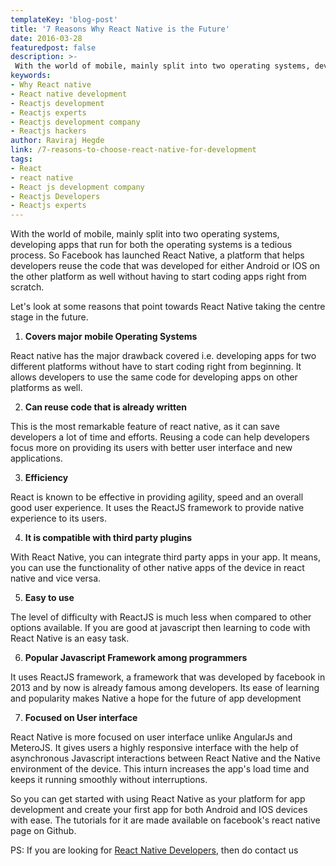 ```yaml
---
templateKey: 'blog-post'
title: '7 Reasons Why React Native is the Future'
date: 2016-03-28
featuredpost: false
description: >-
 With the world of mobile, mainly split into two operating systems, developing apps that run for both the operating systems is a tedious process. So Facebook has launched React Native, a platform that helps developers reuse the code that was
keywords:
- Why React native
- React native development
- Reactjs development
- Reactjs experts
- Reactjs development company
- Reactjs hackers
author: Raviraj Hegde  
link: /7-reasons-to-choose-react-native-for-development
tags:
- React
- react native
- React js development company
- Reactjs Developers
- Reactjs experts
---
```


With the world of mobile, mainly split into two operating systems, developing apps that run for both the operating systems is a tedious process. So Facebook has launched React Native, a platform that helps developers reuse the code that was developed for either Android or IOS on the other platform as well without having to start coding apps right from scratch.

Let's look at some reasons that point towards React Native taking the centre stage in the future.

1. **Covers major mobile Operating Systems**

React native has the major drawback covered i.e. developing apps for two different platforms without have to start coding right from beginning. It allows developers to use the same code for developing apps on other platforms as well.

2. **Can reuse code that is already written**

This is the most remarkable feature of react native, as it can save developers a lot of time and efforts. Reusing a code can help developers focus more on providing its users with better user interface and new applications.

3. **Efficiency**

React is known to be effective in providing agility, speed and an overall good user experience. It uses the ReactJS framework to provide native experience to its users.

4. **It is compatible with third party plugins**

With React Native, you can integrate third party apps in your app. It means, you can use the functionality of other native apps of the device in react native and vice versa.

5. **Easy to use**

The level of difficulty with ReactJS is much less when compared to other options available. If you are good at javascript then learning to code with React Native is an easy task.

6. **Popular Javascript Framework among programmers**

It uses ReactJS framework, a framework that was developed by facebook in 2013 and by now is already famous among developers. Its ease of learning and popularity makes Native a hope for the future of app development

7. **Focused on User interface**

React Native is more focused on user interface unlike AngularJs and MeteroJS. It gives users a highly responsive interface with the help of asynchronous Javascript interactions between React Native and the Native environment of the device. This inturn increases the app's load time and keeps it running smoothly without interruptions.

So you can get started with using React Native as your platform for app development and create your first app for both Android and IOS devices with ease. The tutorials for it are made available on facebook's react native page on Github.

PS: If you are looking for [React Native Developers][1], then do contact us

[1]: /react-js-development/

